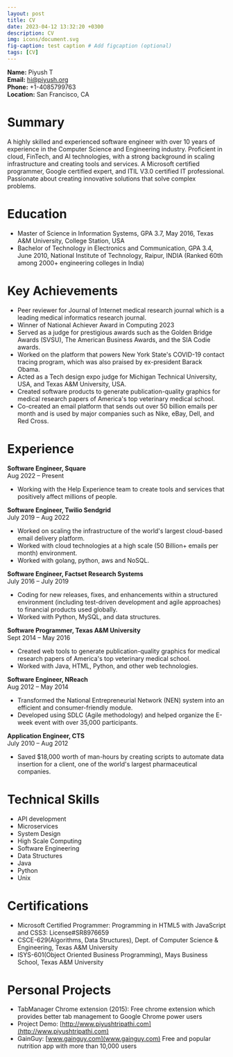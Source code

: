 ```yaml
---
layout: post
title: CV
date: 2023-04-12 13:32:20 +0300
description: CV
img: icons/document.svg
fig-caption: test caption # Add figcaption (optional)
tags: [CV]
---
```




**Name:** Piyush T       
**Email:** hi@piyush.org      
**Phone:** +1-4085799763     
**Location:** San Francisco, CA


# Summary
A highly skilled and experienced software engineer with over 10 years of experience in the Computer Science and Engineering industry. Proficient in cloud, FinTech, and AI technologies, with a strong background in scaling infrastructure and creating tools and services. A Microsoft certified programmer, Google certified expert, and ITIL V3.0 certified IT professional. Passionate about creating innovative solutions that solve complex problems.

# Education
- Master of Science in Information Systems, GPA 3.7, May 2016, Texas A&M University, College Station, USA
- Bachelor of Technology in Electronics and Communication, GPA 3.4, June 2010, National Institute of Technology, Raipur, INDIA (Ranked 60th among 2000+ engineering colleges in India)

# Key Achievements
- Peer reviewer for Journal of Internet medical research journal which is a leading medical informatics research journal.
- Winner of National Achiever Award in Computing 2023
- Served as a judge for prestigious awards such as the Golden Bridge Awards (SVSU), The American Business Awards, and the SIA Codie awards.
- Worked on the platform that powers New York State's COVID-19 contact tracing program, which was also praised by ex-president Barack Obama.
- Acted as a Tech design expo judge for Michigan Technical University, USA, and Texas A&M University, USA.
- Created software products to generate publication-quality graphics for medical research papers of America's top veterinary medical school.
- Co-created an email platform that sends out over 50 billion emails per month and is used by major companies such as Nike, eBay, Dell, and Red Cross.

# Experience

**Software Engineer, Square**  
Aug 2022 – Present

- Working with the Help Experience team to create tools and services that positively affect millions of people.

**Software Engineer, Twilio Sendgrid**  
July 2019 – Aug 2022

- Worked on scaling the infrastructure of the world's largest cloud-based email delivery platform.
- Worked with cloud technologies at a high scale (50 Billion+ emails per month) environment.
- Worked with golang, python, aws and NoSQL.

**Software Engineer, Factset Research Systems**  
July 2016 – July 2019

- Coding for new releases, fixes, and enhancements within a structured environment (including test-driven development and agile approaches) to financial products used globally.
- Worked with Python, MySQL, and data structures.

**Software Programmer, Texas A&M University**  
Sept 2014 – May 2016

- Created web tools to generate publication-quality graphics for medical research papers of America's top veterinary medical school.
- Worked with Java, HTML, Python, and other web technologies.

**Software Engineer, NReach**  
Aug 2012 – May 2014

- Transformed the National Entrepreneurial Network (NEN) system into an efficient and consumer-friendly module.
- Developed using SDLC (Agile methodology) and helped organize the E-week event with over 35,000 participants.

**Application Engineer, CTS**  
July 2010 – Aug 2012

- Saved $18,000 worth of man-hours by creating scripts to automate data insertion for a client, one of the world's largest pharmaceutical companies.

# Technical Skills

- API development
- Microservices
- System Design
- High Scale Computing
- Software Engineering
- Data Structures
- Java
- Python
- Unix

# Certifications

- Microsoft Certified Programmer: Programming in HTML5 with JavaScript and CSS3: License#SR8976659
- CSCE-629(Algorithms, Data Structures), Dept. of Computer Science & Engineering, Texas A&M University
- ISYS-601(Object Oriented Business Programming), Mays Business School, Texas A&M University

# Personal Projects

- TabManager Chrome extension (2015): Free chrome extension which provides better tab management to Google Chrome power users
- Project Demo: [http://www.piyushtripathi.com](http://www.piyushtripathi.com)
- GainGuy: [www.gainguy.com](www.gainguy.com) Free and popular nutrition app with more than 10,000 users

